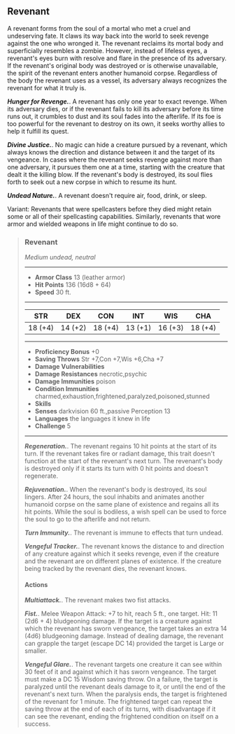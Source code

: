 ## Revenant
A revenant forms from the soul of a mortal who met a cruel and undeserving fate. It claws its way back into the world to seek revenge against the one who wronged it. The revenant reclaims its mortal body and superficially resembles a zombie. However, instead of lifeless eyes, a revenant's eyes burn with resolve and flare in the presence of its adversary. If the revenant's original body was destroyed or is otherwise unavailable, the spirit of the revenant enters another humanoid corpse. Regardless of the body the revenant uses as a vessel, its adversary always recognizes the revenant for what it truly is.

***Hunger for Revenge.***. A revenant has only one year to exact revenge. When its adversary dies, or if the revenant fails to kill its adversary before its time runs out, it crumbles to dust and its soul fades into the afterlife. If its foe is too powerful for the revenant to destroy on its own, it seeks worthy allies to help it fulfill its quest.

***Divine Justice.***. No magic can hide a creature pursued by a revenant, which always knows the direction and distance between it and the target of its vengeance. In cases where the revenant seeks revenge against more than one adversary, it pursues them one at a time, starting with the creature that dealt it the killing blow. If the revenant's body is destroyed, its soul flies forth to seek out a new corpse in which to resume its hunt.

***Undead Nature.***. A revenant doesn't require air, food, drink, or sleep.

Variant: Revenants that were spellcasters before they died might retain some or all of their spellcasting capabilities. Similarly, revenants that wore armor and wielded weapons in life might continue to do so.

>### Revenant
>*Medium undead, neutral*
>___
>- **Armor Class** 13 (leather armor)
>- **Hit Points** 136 (16d8 + 64)
>- **Speed** 30 ft.
>___
>|**STR**|**DEX**|**CON**|**INT**|**WIS**|**CHA**|
>|:---:|:---:|:---:|:---:|:---:|:---:|
>|18 (+4)|14 (+2)|18 (+4)|13 (+1)|16 (+3)|18 (+4)|
>
>___
>- **Proficiency Bonus** +0
>- **Saving Throws** Str +7,Con +7,Wis +6,Cha +7
>- **Damage Vulnerabilities** 
>- **Damage Resistances** necrotic,psychic
>- **Damage Immunities** poison
>- **Condition Immunities** charmed,exhaustion,frightened,paralyzed,poisoned,stunned
>- **Skills** 
>- **Senses** darkvision 60 ft.,passive Perception 13
>- **Languages** the languages it knew in life
>- **Challenge** 5
>___
>***Regeneration.***. The revenant regains 10 hit points at the start of its turn. If the revenant takes fire or radiant damage, this trait doesn't function at the start of the revenant's next turn. The revenant's body is destroyed only if it starts its turn with 0 hit points and doesn't regenerate.
>
>***Rejuvenation.***. When the revenant's body is destroyed, its soul lingers. After 24 hours, the soul inhabits and animates another humanoid corpse on the same plane of existence and regains all its hit points. While the soul is bodiless, a wish spell can be used to force the soul to go to the afterlife and not return.
>
>***Turn Immunity.***. The revenant is immune to effects that turn undead.
>
>***Vengeful Tracker.***. The revenant knows the distance to and direction of any creature against which it seeks revenge, even if the creature and the revenant are on different planes of existence. If the creature being tracked by the revenant dies, the revenant knows.
>
>#### Actions
>***Multiattack.***. The revenant makes two fist attacks.
>
>***Fist.***. Melee Weapon Attack: +7 to hit, reach 5 ft., one target. Hit: 11 (2d6 + 4) bludgeoning damage. If the target is a creature against which the revenant has sworn vengeance, the target takes an extra 14 (4d6) bludgeoning damage. Instead of dealing damage, the revenant can grapple the target (escape DC 14) provided the target is Large or smaller.
>
>***Vengeful Glare.***. The revenant targets one creature it can see within 30 feet of it and against which it has sworn vengeance. The target must make a DC 15 Wisdom saving throw. On a failure, the target is paralyzed until the revenant deals damage to it, or until the end of the revenant's next turn. When the paralysis ends, the target is frightened of the revenant for 1 minute. The frightened target can repeat the saving throw at the end of each of its turns, with disadvantage if it can see the revenant, ending the frightened condition on itself on a success.
>
